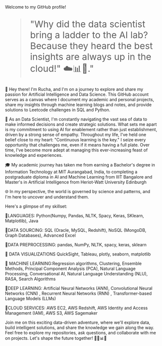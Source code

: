 Welcome to my GitHub profile!

<blockquote style="font-size: 30px;">"Why did the data scientist bring a ladder to the AI lab? Because they heard the best insights are always up in the cloud!" ☁️📊🤖."</blockquote>

👋 Hey there! I'm Rucha, and I'm on a journey to explore and share my passion for Artificial Intelligence and Data Science. This GitHub account serves as a canvas where I document my academic and personal projects, share my insights through machine learning blogs and notes, and provide solutions to Leetcode challenges in SQL and Python.

🤖 As an Data Scientist, I'm constantly navigating the vast sea of data to make informed decisions and create strategic solutions. What sets me apart is my commitment to using AI for enablement rather than just establishment, driven by a strong sense of empathy. Throughout my life, I've held one belief close to my heart: "Continuous learning is the key." I seize every opportunity that challenges me, even if it means having a full plate. Over time, I've become more adept at managing this ever-increasing feast of knowledge and experiences.

🎓 My academic journey has taken me from earning a Bachelor's degree in Information Technology at MIT Aurangabad, India, to completing a postgraduate diploma in AI and Machine Learning from IIIT Bangalore and Master's in Artificial Intelligence from Heriot-Watt University Edinburgh

🌐 In my perspective, the world is governed by science and patterns, and I'm here to uncover and understand them.

Here's a glimpse of my skillset:

📌LANGUAGES: Python(Numpy, Pandas, NLTK, Spacy, Keras, SKlearn, Matplotlib), Java

📌DATA SOURCING: SQL (Oracle, MySQL, Redshift), NoSQL (MongoDB, Graph Databases), Advanced Excel

📌DATA PREPROCESSING: pandas, NumPy, NLTK, spacy, keras, sklearn

📌 DATA VISUALIZATIONS  QuickSight, Tableau, plotly, seaborn, matplotlib

📌 MACHINE LEARNING:Regression algorithms, Clustering, Ensemble Methods, Principal Component Analysis (PCA), Natural Language Processing, Conversational AI, Natural Language Understanding (NLU), RASA, Search Algorithms

📌DEEP LEARNING: Artificial Neural Networks (ANN), Convolutional Neural Networks (CNN) , Recurrent Neural Networks (RNN) , Transformer-based Language Models (LLMs) 

📌CLOUD SERVICES: AWS EC2, AWS Redshift, AWS Identity and Access Management (IAM), AWS S3, AWS Sagemaker


Join me on this exciting data-driven adventure, where we'll explore data, build intelligent solutions, and share the knowledge we gain along the way. Feel free to explore my repositories, ask questions, and collaborate with me on projects. Let's shape the future together! 👩‍🔬📊🤖





